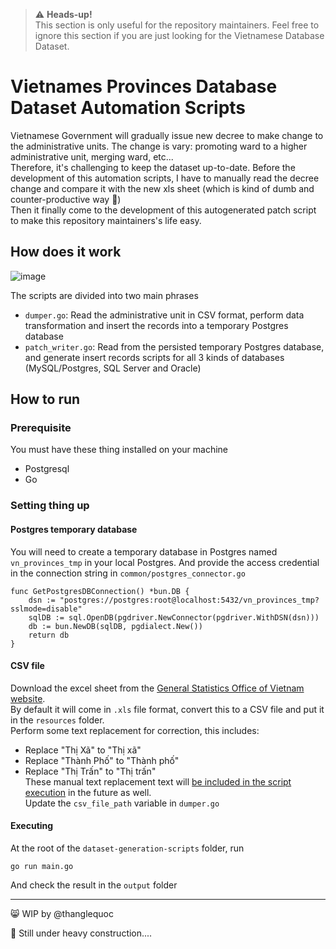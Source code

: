 > ⚠️ **Heads-up!**  
This section is only useful for the repository maintainers. Feel free to ignore this section if you are just looking for the Vietnamese Database Dataset.

# Vietnames Provinces Database Dataset Automation Scripts

Vietnamese Government will gradually issue new decree to make change to the administrative units. The change is vary: promoting ward to a higher administrative unit, merging ward, etc...  
Therefore, it's challenging to keep the dataset up-to-date. Before the development of this automation scripts, I have to manually read the decree change and compare it with the new xls sheet (which is kind of dumb and counter-productive way 🙈)  
Then it finally come to the development of this autogenerated patch script to make this repository maintainers's life easy.

## How does it work
![image](https://user-images.githubusercontent.com/20574640/235334410-cb7aa96d-d8c3-41b9-9016-32a68ad6bdae.png)

The scripts are divided into two main phrases

- `dumper.go`: Read the administrative unit in CSV format, perform data transformation and insert the records into a temporary Postgres database  
- `patch_writer.go`: Read from the persisted temporary Postgres database, and generate insert records scripts for all 3 kinds of databases (MySQL/Postgres, SQL Server and Oracle)  
## How to run
### Prerequisite
You must have these thing installed on your machine
- Postgresql
- Go
### Setting thing up
#### Postgres temporary database 
You will need to create a temporary database in Postgres named `vn_provinces_tmp` in your local Postgres. And provide the access credential in the connection string in `common/postgres_connector.go`
```golang
func GetPostgresDBConnection() *bun.DB {
	dsn := "postgres://postgres:root@localhost:5432/vn_provinces_tmp?sslmode=disable"
	sqlDB := sql.OpenDB(pgdriver.NewConnector(pgdriver.WithDSN(dsn)))
	db := bun.NewDB(sqlDB, pgdialect.New())
	return db
}
```
#### CSV file
Download the excel sheet from the [General Statistics Office of Vietnam website](https://danhmuchanhchinh.gso.gov.vn/).  
By default it will come in `.xls` file format, convert this to a CSV file and put it in the `resources` folder.  
Perform some text replacement for correction, this includes: 
- Replace "Thị Xã" to "Thị xã"
- Replace "Thành Phố" to "Thành phố"
- Replace "Thị Trấn" to "Thị trấn"  
These manual text replacement text will [be included in the script execution](https://github.com/ThangLeQuoc/vietnamese-provinces-database/blob/master/dataset-generation-scripts/dumper/dumper.go#L21) in the future as well.  
Update the `csv_file_path` variable in `dumper.go`  

#### Executing
At the root of the `dataset-generation-scripts` folder, run
```shell
go run main.go
```
And check the result in the `output` folder


---
😸 WIP by @thanglequoc

🚧 Still under heavy construction....
